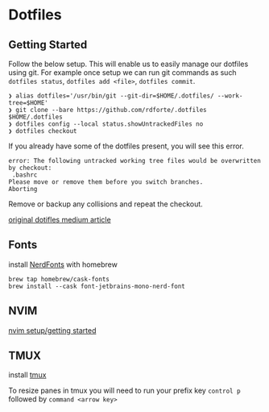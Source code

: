 # Dotfiles

## Getting Started
Follow the below setup. This will enable us to easily manage our dotfiles using git. For example once setup we can run git commands as such `dotfiles status`, `dotfiles add <file>`, `dotfiles commit`.
```
❯ alias dotfiles='/usr/bin/git --git-dir=$HOME/.dotfiles/ --work-tree=$HOME'
❯ git clone --bare https://github.com/rdforte/.dotfiles $HOME/.dotfiles
❯ dotfiles config --local status.showUntrackedFiles no
❯ dotfiles checkout
```
If you already have some of the dotfiles present, you will see this error.
```
error: The following untracked working tree files would be overwritten by checkout:
 .bashrc
Please move or remove them before you switch branches.
Aborting
```
Remove or backup any collisions and repeat the checkout.

[original dotifles medium article](https://medium.com/@simontoth/best-way-to-manage-your-dotfiles-2c45bb280049)

## Fonts
install [NerdFonts](https://github.com/ryanoasis/nerd-fonts) with homebrew
```
brew tap homebrew/cask-fonts
brew install --cask font-jetbrains-mono-nerd-font
```

## NVIM
[nvim setup/getting started](./.config/nvim/README.md)

## TMUX
install [tmux](https://formulae.brew.sh/formula/tmux)

To resize panes in tmux you will need to run your prefix key `control p` followed by `command <arrow key>`
